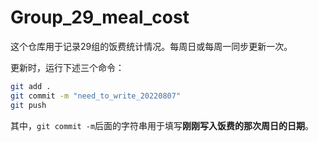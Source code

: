 # Group_29_meal_cost
这个仓库用于记录29组的饭费统计情况。每周日或每周一同步更新一次。

更新时，运行下述三个命令：
``` bash
git add .
git commit -m "need_to_write_20220807"
git push
```

其中，`git commit -m`后面的字符串用于填写**刚刚写入饭费的那次周日的日期**。